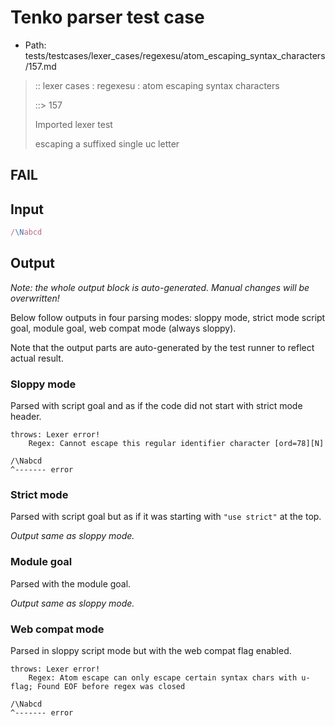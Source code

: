 # Tenko parser test case

- Path: tests/testcases/lexer_cases/regexesu/atom_escaping_syntax_characters/157.md

> :: lexer cases : regexesu : atom escaping syntax characters
>
> ::> 157
>
> Imported lexer test
>
> escaping a suffixed single uc letter

## FAIL

## Input

`````js
/\Nabcd
`````

## Output

_Note: the whole output block is auto-generated. Manual changes will be overwritten!_

Below follow outputs in four parsing modes: sloppy mode, strict mode script goal, module goal, web compat mode (always sloppy).

Note that the output parts are auto-generated by the test runner to reflect actual result.

### Sloppy mode

Parsed with script goal and as if the code did not start with strict mode header.

`````
throws: Lexer error!
    Regex: Cannot escape this regular identifier character [ord=78][N]

/\Nabcd
^------- error
`````

### Strict mode

Parsed with script goal but as if it was starting with `"use strict"` at the top.

_Output same as sloppy mode._

### Module goal

Parsed with the module goal.

_Output same as sloppy mode._

### Web compat mode

Parsed in sloppy script mode but with the web compat flag enabled.

`````
throws: Lexer error!
    Regex: Atom escape can only escape certain syntax chars with u-flag; Found EOF before regex was closed

/\Nabcd
^------- error
`````


